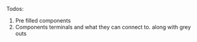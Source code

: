 Todos:
1. Pre filled components
2. Components terminals and what they can connect to. along with grey outs